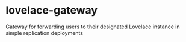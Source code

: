 # lovelace-gateway
Gateway for forwarding users to their designated Lovelace instance in simple replication deployments 
